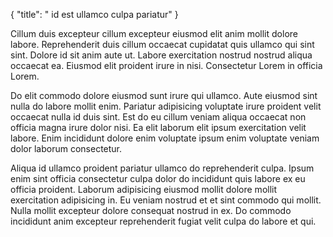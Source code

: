 {
  "title": " id est ullamco culpa pariatur"
}

Cillum duis excepteur cillum excepteur eiusmod elit anim mollit dolore labore. Reprehenderit duis cillum occaecat cupidatat quis ullamco qui sint sint. Dolore id sit anim aute ut. Labore exercitation nostrud nostrud aliqua occaecat ea. Eiusmod elit proident irure in nisi. Consectetur Lorem in officia Lorem.

Do elit commodo dolore eiusmod sunt irure qui ullamco. Aute eiusmod sint nulla do labore mollit enim. Pariatur adipisicing voluptate irure proident velit occaecat nulla id duis sint. Est do eu cillum veniam aliqua occaecat non officia magna irure dolor nisi. Ea elit laborum elit ipsum exercitation velit labore. Enim incididunt dolore enim voluptate ipsum enim voluptate veniam dolor laborum consectetur.

Aliqua id ullamco proident pariatur ullamco do reprehenderit culpa. Ipsum enim sint officia consectetur culpa dolor do incididunt quis labore ex eu officia proident. Laborum adipisicing eiusmod mollit dolore mollit exercitation adipisicing in. Eu veniam nostrud et et sint commodo qui mollit. Nulla mollit excepteur dolore consequat nostrud in ex. Do commodo incididunt anim excepteur reprehenderit fugiat velit culpa do labore et qui.